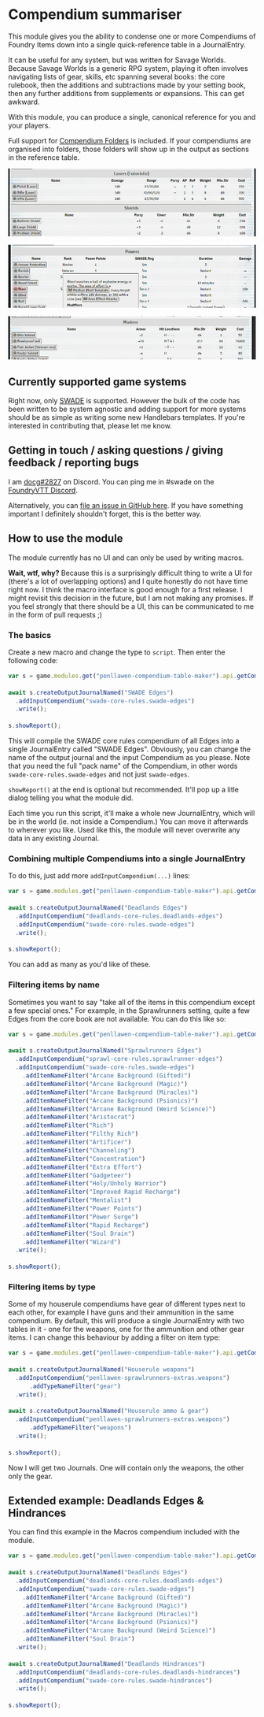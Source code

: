 # Compendium summariser

This module gives you the ability to condense one or more Compendiums of Foundry Items down into a single quick-reference table in a JournalEntry. 

It can be useful for any system, but was written for Savage Worlds. Because Savage Worlds is a generic RPG system, playing it often involves navigating lists of gear, skills, etc spanning several books: the core rulebook, then the additions and subtractions made by your setting book, then any further additions from supplements or expansions. This can get awkward. 

With this module, you can produce a single, canonical reference for you and your players.

Full support for [Compendium Folders](https://foundryvtt.com/packages/compendium-folders) is included. If your compendiums are organised into folders, those folders will show up in the output as sections in the reference table.


![](example-weapons-and-shields.png)

![](example-powers.png)

![](example-armours.png)

## Currently supported game systems

Right now, only [SWADE](https://gitlab.com/peginc/swade) is supported. However the bulk of the code has been written to be system agnostic and adding support for more systems should be as simple as writing some new Handlebars templates. If you're interested in contributing that, please let me know.

## Getting in touch / asking questions / giving feedback / reporting bugs

I am [docg#2827](https://discordapp.com/users/459741920370098176) on Discord. You can ping me in #swade on the [FoundryVTT Discord](https://discord.com/invite/v9K2hKJ). 

Alternatively, you can [file an issue in GitHub here](https://github.com/richardgaywood/foundry-penllawen-compendium-table-maker/issues). If you have something important I definitely shouldn't forget, this is the better way.

## How to use the module

The module currently has no UI and can only be used by writing macros.

**Wait, wtf, why?** Because this is a surprisingly difficult thing to write a UI for (there's a lot of overlapping options) and I quite honestly do not have time right now. I think the macro interface is good enough for a first release. I might revisit this decision in the future, but I am not making any promises. If you feel strongly that there should be a UI, this can be communicated to me in the form of pull requests ;)

### The basics

Create a new macro and change the type to `script`. Then enter the following code:

```javascript
var s = game.modules.get("penllawen-compendium-table-maker").api.getCompendiumSummariser();

await s.createOutputJournalNamed("SWADE Edges")
  .addInputCompendium("swade-core-rules.swade-edges")
  .write();

s.showReport();
```

This will compile the SWADE core rules compendium of all Edges into a single JournalEntry called "SWADE Edges". Obviously, you can change the name of the output journal and the input Compendium as you please. Note that you need the full "pack name" of the Compendium, in other words `swade-core-rules.swade-edges` and not just `swade-edges`. 

`showReport()` at the end is optional but recommended. It'll pop up a litle dialog telling you what the module did.

Each time you run this script, it'll make a whole new JournalEntry, which will be in the world (ie. not inside a Compendium.) You can move it afterwards to wherever you like. Used like this, the module will never overwrite any data in any existing Journal.

### Combining multiple Compendiums into a single JournalEntry

To do this, just add more `addInputCompendium(...)` lines:

```javascript
var s = game.modules.get("penllawen-compendium-table-maker").api.getCompendiumSummariser();

await s.createOutputJournalNamed("Deadlands Edges")
  .addInputCompendium("deadlands-core-rules.deadlands-edges")
  .addInputCompendium("swade-core-rules.swade-edges")
  .write();  

s.showReport();
```

You can add as many as you'd like of these.

### Filtering items by name

Sometimes you want to say "take all of the items in this compendium except a few special ones." For example, in the Sprawlrunners setting, quite a few Edges from the core book are not available. You can do this like so:

```javascript
var s = game.modules.get("penllawen-compendium-table-maker").api.getCompendiumSummariser();

await s.createOutputJournalNamed("Sprawlrunners Edges")
  .addInputCompendium("sprawl-core-rules.sprawlrunner-edges")
  .addInputCompendium("swade-core-rules.swade-edges")
    .addItemNameFilter("Arcane Background (Gifted)")  
    .addItemNameFilter("Arcane Background (Magic)")  
    .addItemNameFilter("Arcane Background (Miracles)")  
    .addItemNameFilter("Arcane Background (Psionics)")  
    .addItemNameFilter("Arcane Background (Weird Science)")  
    .addItemNameFilter("Aristocrat")  
    .addItemNameFilter("Rich")
    .addItemNameFilter("Filthy Rich")
    .addItemNameFilter("Artificer")
    .addItemNameFilter("Channeling")
    .addItemNameFilter("Concentration")
    .addItemNameFilter("Extra Effort")
    .addItemNameFilter("Gadgeteer")
    .addItemNameFilter("Holy/Unholy Warrior")
    .addItemNameFilter("Improved Rapid Recharge")
    .addItemNameFilter("Mentalist")
    .addItemNameFilter("Power Points")
    .addItemNameFilter("Power Surge")
    .addItemNameFilter("Rapid Recharge")
    .addItemNameFilter("Soul Drain")
    .addItemNameFilter("Wizard")
  .write();

s.showReport();
```

### Filtering items by type

Some of my houserule compendiums have gear of different types next to each other, for example I have guns and their ammunition in the same compendium. By default, this will produce a single JournalEntry with two tables in it - one for the weapons, one for the ammunition and other gear items. I can change this behaviour by adding a filter on item type:

```javascript
var s = game.modules.get("penllawen-compendium-table-maker").api.getCompendiumSummariser();

await s.createOutputJournalNamed("Houserule weapons")
  .addInputCompendium("penllawen-sprawlrunners-extras.weapons")
      .addTypeNameFilter("gear")
  .write();

await s.createOutputJournalNamed("Houserule ammo & gear")
  .addInputCompendium("penllawen-sprawlrunners-extras.weapons")
      .addTypeNameFilter("weapons")
  .write();

s.showReport();
```

Now I will get two Journals. One will contain only the weapons, the other only the gear.

## Extended example: Deadlands Edges & Hindrances

You can find this example in the Macros compendium included with the module.

```javascript
var s = game.modules.get("penllawen-compendium-table-maker").api.getCompendiumSummariser();

await s.createOutputJournalNamed("Deadlands Edges")
  .addInputCompendium("deadlands-core-rules.deadlands-edges")
  .addInputCompendium("swade-core-rules.swade-edges")
    .addItemNameFilter("Arcane Background (Gifted)")  
    .addItemNameFilter("Arcane Background (Magic)")  
    .addItemNameFilter("Arcane Background (Miracles)")  
    .addItemNameFilter("Arcane Background (Psionics)")  
    .addItemNameFilter("Arcane Background (Weird Science)")  
    .addItemNameFilter("Soul Drain")  
  .write();

await s.createOutputJournalNamed("Deadlands Hindrances")
  .addInputCompendium("deadlands-core-rules.deadlands-hindrances")
  .addInputCompendium("swade-core-rules.swade-hindrances")
  .write();

s.showReport();
```